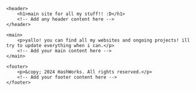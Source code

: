 <html lang="en">
<head>
    <meta charset="UTF-8">
    <meta name="viewport" content="width=device-width, initial-scale=1.0">
    <title>main site for all my stuff!! </title>
    <!-- You can add additional meta tags, stylesheets, or scripts in the head section -->
</head>
<body>

    <header>
        <h1>main site for all my stuff!! :D</h1>
        <!-- Add any header content here -->
    </header>

    <main>
        <p>yallo! you can find all my websites and ongoing projects! ill try to update everything when i can.</p>
        <!-- Add your main content here -->
    </main>

    <footer>
        <p>&copy; 2024 HashWorks. All rights reserved.</p>
        <!-- Add your footer content here -->
    </footer>

</body>
</html